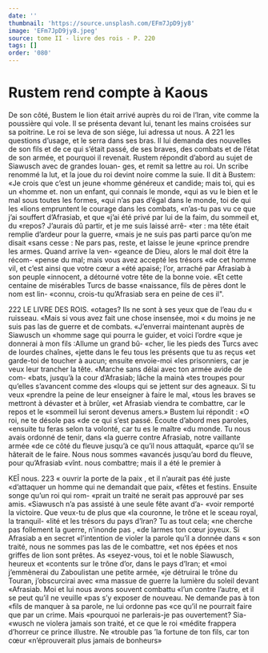 ```yaml
---
date: ''
thumbnail: 'https://source.unsplash.com/EFm7JpD9jy8'
image: 'EFm7JpD9jy8.jpeg'
source: tome II - livre des rois - P. 220
tags: []
order: '080'
---
```


# Rustem rend compte à Kaous

De son côté, Bustem le lion était arrivé auprès
du roi de l’lran, vite comme la poussière qui vole.
Il se présenta devant lui, tenant les mains croisées sur sa poitrine. Le roi se leva de son siége, lui adressa
ut nous. A 221 les questions d’usage, et le serra dans ses bras. Il lui
demanda des nouvelles de son fils et de ce qui s’était passé, de ses braves, des combats et de l’état de son armée, et pourquoi il revenait. Rustem répondit d’abord au sujet de Siawusch avec de grandes louan- ges, et remit sa lettre au roi. Un scribe renommé la lut, et la joue du roi devint noire comme la suie.
Il dit à Bustem: «Je crois que c’est un jeune
«homme généreux et candide; mais toi, qui es un
«homme et. non un enfant, qui connais le monde,
«qui as vu le bien et le mal sous toutes les formes,
«qui n’as pas d’égal dans le monde, toi de qui les
«lions empruntent le courage dans les combats, «n’as-tu pas vu ce que j’ai souffert d’Afrasiab, et que
«j’ai été privé par lui de la faim, du sommeil et, du
«repos? J’aurais dû partir, et je me suis laissé arrê-
«ter : ma tête était remplie d’ardeur pour la guerre,
«mais je ne suis pas parti parce qu’on me disait «sans cesse : Ne pars pas, reste, et laisse le jeune «prince prendre les armes. Quand arrive la ven- «geance de Dieu, alors le mal doit être la récom- «pense du mal; mais vous avez accepté les trésors
«de cet homme vil, et c’est ainsi que votre cœur a «été apaisé; l’or, arraché par Afrasiab à son peuple
«innocent, a détourné votre tête de la bonne voie.
«Et cette centaine de misérables Turcs de basse «naissance, fils de pères dont le nom est lin- «connu, crois-tu qu’Afrasiab sera en peine de ces
il".

222 LE LIVRE DES ROIS. «otages? Ils ne sont à ses yeux que de l’eau du « ruisseau.
«Mais si vous avez fait une chose insensée, moi
« du moins je ne suis pas las de guerre et de combats. «J’enverrai maintenant auprès de Siawusch un «homme sage qui pourra le guider, et voici l’ordre «que je donnerai à mon fils :Allume un grand bû- «cher, lie les pieds des Turcs avec de lourdes chaînes, «jette dans le feu tous les présents que tu as reçus
«et garde-toi de toucher à aucun; ensuite envoie-moi «les prisonniers, car je veux leur trancher la tête. «Marche sans délai avec ton armée avide de com- «bats, jusqu’à la cour d’Afrasiab; lâche la mainà
«tes troupes pour qu’elles s’avancent comme des «loups qui se jettent sur des agneaux. Si tu veux «prendre la peine de leur enseigner à faire le mal, «tous les braves se mettront à dévaster et à brûler,
«et Afrasiab viendra te combattre, car le repos et le «sommeil lui seront devenus amers.»
Bustem lui répondit : «O roi, ne te désole pas «de ce qui s’est passé. Écoute d’abord mes paroles, «ensuite tu feras selon ta volonté, car tu es le maître «du monde. Tu nous avais ordonné de tenir, dans
«la guerre contre Afrasiab, notre vaillante armée «de ce côté du fleuve jusqu’à ce qu’il nous attaquât,
«parce qu’il se hâterait de le faire. Nous nous sommes «avancés jusqu’au bord du fleuve, pour qu’Afrasiab
«vînt. nous combattre; mais il a été le premier à

KEÎ nous. 223 « ouvrir la porte de la paix , et il n’aurait pas été juste
«d’attaquer un homme qui ne demandait que paix, «fêtes et festins. Ensuite songe qu’un roi qui rom- «prait un traité ne serait pas approuvé par ses amis. «Siawusch n’a pas assisté à une seule fête avant d’a-
«voir remporté la victoire. Que veux-tu de plus que «la couronne, le trône et le sceau royal, la tranquil- «Iité et les trésors du pays d’lran? Tu as tout cela;
«ne cherche pas follement la guerre, n’inonde pas , «de larmes ton cœur joyeux. Si Afrasiab a en secret «l’intention de violer la parole qu’il a donnée dans
« son traité, nous ne sommes pas las de le combattre,
«et nos épées et nos griffes de lion sont prêtes. As
«seyez-vous, toi et le noble Siawusch, heureux et «contents sur le trône d’or, dans le pays d’Iran; et
«moi j’emmènerai du Zaboulistan une petite armée,
«je détruirai le trône du Touran, j’obscurcirai avec
«ma massue de guerre la lumière du soleil devant «Afrasiab. Moi et lui nous avons souvent combattu «l’un contre l’autre, et il se peut qu’il ne veuille
«pas s’y exposer de nouveau. Ne demande pas à ton «fils de manquer à sa parole, ne lui ordonne pas «ce qu’il ne pourrait faire que par un crime. Mais «pourquoi ne parlerais-je pas ouvertement? Sia- «wusch ne violera jamais son traité, et ce que le roi «médite frappera d’horreur ce prince illustre. Ne «trouble pas ’la fortune de ton fils, car ton cœur «n’éprouverait plus jamais de bonheurs»
